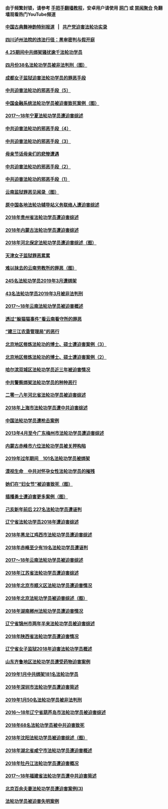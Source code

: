 #### 由于频繁封锁，请参考 [手把手翻墙教程](https://github.com/gfw-breaker/guides/wiki/)，安卓用户请使用 [网门](https://github.com/gfw-breaker/bn-android/blob/master/ogate.md?t=05280808?t=05280801) 或 [禁闻聚合](https://github.com/gfw-breaker/bn-android) 免翻墙观看热门YouTube频道 

#### [中国古典舞神韵特别报道](shenyun.md?t=05280808?t=05280801) &nbsp;&nbsp;|&nbsp;&nbsp; [共产党迫害法轮功实录](https://github.com/gfw-breaker/mh-news/)  

#### [四川泸州法院的违法行径：黑审密判与假开庭](../pages/328/387912.md?t=05280808?t=05280801) 

#### [4.25期间中共绑架骚扰逾千法轮功学员](../pages/328/387461.md?t=05280808?t=05280801) 

#### [四月份38名法轮功学员被非法判刑（图）](../pages/328/387019.md?t=05280808?t=05280801) 

#### [成都女子监狱迫害法轮功学员的罪恶手段](../pages/328/387052.md?t=05280808?t=05280801) 

#### [中共迫害法轮功的邪恶手段（5）](../pages/328/385889.md?t=05280808?t=05280801) 

#### [中国金融系统法轮功学员被迫害致死案例（图）](../pages/328/387062.md?t=05280808?t=05280801) 

#### [2017～18年宁夏法轮功学员遭迫害综述](../pages/328/386841.md?t=05280808?t=05280801) 

#### [中共迫害法轮功的邪恶手段（4）](../pages/328/385890.md?t=05280808?t=05280801) 

#### [中共迫害法轮功的邪恶手段（3）](../pages/328/385887.md?t=05280808?t=05280801) 

#### [母亲节话母亲们的悲惨遭遇](../pages/328/386412.md?t=05280808?t=05280801) 

#### [中共迫害法轮功的邪恶手段（2）](../pages/328/385888.md?t=05280808?t=05280801) 

#### [中共迫害法轮功的邪恶手段（1）](../pages/328/385886.md?t=05280808?t=05280801) 

#### [云南监狱罪恶见闻录（图）](../pages/328/385724.md?t=05280808?t=05280801) 

#### [原中国各地法轮功辅导站义务联络人遭迫害综述](../pages/328/385649.md?t=05280808?t=05280801) 

#### [2018年贵州省法轮功学员遭迫害综述](../pages/328/385681.md?t=05280808?t=05280801) 

#### [2018年内蒙古法轮功学员遭迫害综述](../pages/328/385263.md?t=05280808?t=05280801) 

#### [2018年河北保定法轮功学员遭迫害综述（图）](../pages/328/385300.md?t=05280808?t=05280801) 

#### [天津女子监狱罪恶累累](../pages/328/385253.md?t=05280808?t=05280801) 

#### [难以抹去的云南劳教所的罪恶（图）](../pages/328/385221.md?t=05280808?t=05280801) 

#### [245名法轮功学员2019年3月遭绑架](../pages/328/385187.md?t=05280808?t=05280801) 

#### [43名法轮功学员2019年3月被非法判刑](../pages/328/385182.md?t=05280808?t=05280801) 

#### [2017～18年云南法轮功学员被迫害概述](../pages/328/385004.md?t=05280808?t=05280801) 

#### [透过“躲猫猫事件”看云南看守所的罪恶](../pages/328/385067.md?t=05280808?t=05280801) 

#### [“建三江农垦管理局”的恶行](../pages/328/385027.md?t=05280808?t=05280801) 

#### [北京地区修炼法轮功的博士、硕士遭迫害案例（3）](../pages/328/384785.md?t=05280808?t=05280801) 

#### [北京地区修炼法轮功的博士、硕士遭迫害案例（2）](../pages/328/384784.md?t=05280808?t=05280801) 

#### [哈尔滨双城区法轮功学员近三年被迫害情况](../pages/328/384535.md?t=05280808?t=05280801) 

#### [中共警察绑架法轮功学员的种种恶行](../pages/328/384325.md?t=05280808?t=05280801) 

#### [二零一八年河北省法轮功学员被迫害综述](../pages/328/384198.md?t=05280808?t=05280801) 

#### [2018年上海市法轮功学员遭中共迫害综述](../pages/328/384199.md?t=05280808?t=05280801) 

#### [中国法轮功学员遭枪击案例](../pages/328/384033.md?t=05280808?t=05280801) 

#### [2013年4月至今广东梅州市法轮功学员遭迫害综述](../pages/328/383749.md?t=05280808?t=05280801) 

#### [内蒙古赤峰市六位法轮功学员被关押构陷](../pages/328/383688.md?t=05280808?t=05280801) 

#### [2019年过年期间　101名法轮功学员被绑架](../pages/328/383656.md?t=05280808?t=05280801) 

#### [漠视生命　中共对怀孕女性法轮功学员的摧残](../pages/328/383669.md?t=05280808?t=05280801) 

#### [她们在“妇女节”被迫害致死（图）](../pages/328/383651.md?t=05280808?t=05280801) 

#### [插播勇士遭迫害更多案例（图）](../pages/328/383599.md?t=05280808?t=05280801) 

#### [己亥新年前后 227名法轮功学员遭诬判](../pages/328/383600.md?t=05280808?t=05280801) 

#### [辽宁省法轮功学员2018年遭迫害综述](../pages/328/383493.md?t=05280808?t=05280801) 

#### [2018年黑龙江鸡西市法轮功学员遭迫害综述](../pages/328/383408.md?t=05280808?t=05280801) 

#### [2018年赤峰至少有19名法轮功学员遭诬判](../pages/328/383424.md?t=05280808?t=05280801) 

#### [2017～18年云南法轮功学员被迫害综述](../pages/328/383363.md?t=05280808?t=05280801) 

#### [2018年江苏省法轮功学员遭迫害综述](../pages/328/383165.md?t=05280808?t=05280801) 

#### [2018年北京市顺义区法轮功学员遭迫害情况](../pages/328/383093.md?t=05280808?t=05280801) 

#### [2018年北京法轮功学员被迫害综述（图）](../pages/328/382987.md?t=05280808?t=05280801) 

#### [2018年湖南郴州法轮功学员遭迫害情况](../pages/328/382862.md?t=05280808?t=05280801) 

#### [辽宁省锦州市两年半来法轮功学员被迫害综述](../pages/328/382725.md?t=05280808?t=05280801) 

#### [2018年陕西省法轮功学员遭迫害情况](../pages/328/382787.md?t=05280808?t=05280801) 

#### [辽宁省女子监狱2018年迫害法轮功学员概述](../pages/328/382736.md?t=05280808?t=05280801) 

#### [山东齐鲁地区法轮功学员遭受药物迫害案例](../pages/328/382743.md?t=05280808?t=05280801) 

#### [2019年1月中共绑架181名法轮功学员](../pages/328/382629.md?t=05280808?t=05280801) 

#### [2018年深圳市法轮功学员遭迫害简述](../pages/328/382526.md?t=05280808?t=05280801) 

#### [2019年1月50名法轮功学员被非法判刑](../pages/328/382544.md?t=05280808?t=05280801) 

#### [2016～18年辽宁省葫芦岛市法轮功学员被迫害综述](../pages/328/382595.md?t=05280808?t=05280801) 

#### [2018年68名法轮功学员被中共迫害致死](../pages/328/382525.md?t=05280808?t=05280801) 

#### [2018年沈阳法轮功学员被迫害综述（图）](../pages/328/382455.md?t=05280808?t=05280801) 

#### [2018年湖北省咸宁市法轮功学员遭迫害概述](../pages/328/381087.md?t=05280808?t=05280801) 

#### [2018年牡丹江法轮功学员遭迫害概况](../pages/328/380990.md?t=05280808?t=05280801) 

#### [2017～18年福建省法轮功学员遭中共迫害简述](../pages/328/380823.md?t=05280808?t=05280801) 

#### [北京百余夫妻法轮功学员遭迫害案例(3)](../pages/328/380721.md?t=05280808?t=05280801) 

#### [法轮功学员被迫害失明案例](../pages/328/380821.md?t=05280808?t=05280801) 

